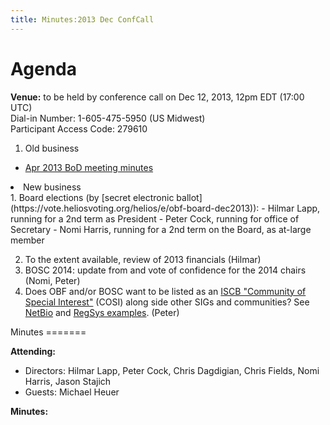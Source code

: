 ```yaml
---
title: Minutes:2013 Dec ConfCall
---
```


Agenda
======

**Venue:** to be held by conference call on Dec 12, 2013, 12pm EDT
(17:00 UTC)  
Dial-in Number: 1-605-475-5950 (US Midwest)  
Participant Access Code: 279610

1.  Old business

-   [ Apr 2013 BoD meeting
    minutes](Minutes:2013_Apr_ConfCall "wikilink")

<li>
New business

</li>
1.  Board elections (by [secret electronic
    ballot](https://vote.heliosvoting.org/helios/e/obf-board-dec2013)):
    -   Hilmar Lapp, running for a 2nd term as President
    -   Peter Cock, running for office of Secretary
    -   Nomi Harris, running for a 2nd term on the Board, as at-large
        member

2.  To the extent available, review of 2013 financials (Hilmar)
3.  BOSC 2014: update from and vote of confidence for the 2014 chairs
    (Nomi, Peter)
4.  Does OBF and/or BOSC want to be listed as an [ISCB "Community of
    Special Interest"](http://www.iscb.org/iscb-affiliates-cosis) (COSI)
    along side other SIGs and communities? See
    [NetBio](http://www.iscb.org/iscb-netbio-cosi) and [RegSys
    examples](http://www.iscb.org/iscb-regsys-cosi). (Peter)

</ol>
Minutes
=======

**Attending:**

-   Directors: Hilmar Lapp, Peter Cock, Chris Dagdigian, Chris Fields,
    Nomi Harris, Jason Stajich
-   Guests: Michael Heuer

**Minutes:**

